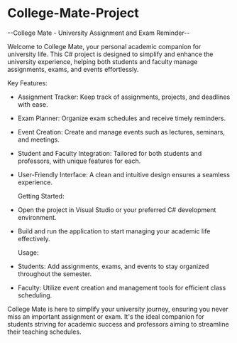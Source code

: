 # College-Mate-Project

--College Mate - University Assignment and Exam Reminder--

Welcome to College Mate, your personal academic companion for university life. This C# project is designed to simplify and enhance the university experience, helping both students and faculty manage assignments, exams, and events effortlessly.

  Key Features:
- Assignment Tracker: Keep track of assignments, projects, and deadlines with ease.
- Exam Planner: Organize exam schedules and receive timely reminders.
- Event Creation: Create and manage events such as lectures, seminars, and meetings.
- Student and Faculty Integration: Tailored for both students and professors, with unique features for each.
- User-Friendly Interface: A clean and intuitive design ensures a seamless experience.

  Getting Started:
- Open the project in Visual Studio or your preferred C# development environment.
- Build and run the application to start managing your academic life effectively.

  Usage:
- Students: Add assignments, exams, and events to stay organized throughout the semester.
- Faculty: Utilize event creation and management tools for efficient class scheduling.

College Mate is here to simplify your university journey, ensuring you never miss an important assignment or exam. It's the ideal companion for students striving for academic success and professors aiming to streamline their teaching schedules.
